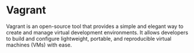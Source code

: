 # Vagrant
Vagrant is an open-source tool that provides a simple and elegant way to create and manage virtual development environments. It allows developers to build and configure lightweight, portable, and reproducible virtual machines (VMs) with ease.
